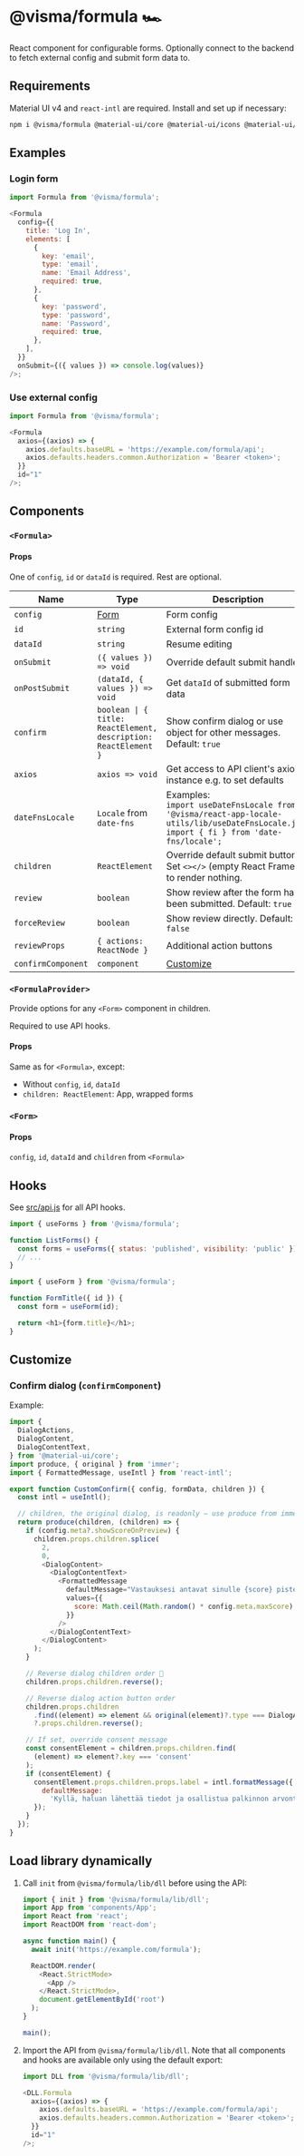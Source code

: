 # @visma/formula 🏎

React component for configurable forms. Optionally connect to the backend to fetch external config and submit form data to.

## Requirements

Material UI v4 and `react-intl` are required. Install and set up if necessary:

```sh
npm i @visma/formula @material-ui/core @material-ui/icons @material-ui/lab react-intl --legacy-peer-deps
```

## Examples

### Login form

```js
import Formula from '@visma/formula';

<Formula
  config={{
    title: 'Log In',
    elements: [
      {
        key: 'email',
        type: 'email',
        name: 'Email Address',
        required: true,
      },
      {
        key: 'password',
        type: 'password',
        name: 'Password',
        required: true,
      },
    ],
  }}
  onSubmit={({ values }) => console.log(values)}
/>;
```

### Use external config

```js
import Formula from '@visma/formula';

<Formula
  axios={(axios) => {
    axios.defaults.baseURL = 'https://example.com/formula/api';
    axios.defaults.headers.common.Authorization = 'Bearer <token>';
  }}
  id="1"
/>;
```

## Components

### `<Formula>`

#### Props

One of `config`, `id` or `dataId` is required. Rest are optional.

| Name               | Type                                                                         | Description                                                                                                                                         |
| ------------------ | ---------------------------------------------------------------------------- | --------------------------------------------------------------------------------------------------------------------------------------------------- |
| `config`           | [Form](https://visma-consulting.github.io/formula/docs/interfaces/Form.html) | Form config                                                                                                                                         |
| `id`               | `string`                                                                     | External form config id                                                                                                                             |
| `dataId`           | `string`                                                                     | Resume editing                                                                                                                                      |
| `onSubmit`         | `({ values }) => void`                                                       | Override default submit handler                                                                                                                     |
| `onPostSubmit`     | `(dataId, { values }) => void`                                               | Get `dataId` of submitted form data                                                                                                                 |
| `confirm`          | `boolean \| { title: ReactElement, description: ReactElement }`              | Show confirm dialog or use object for other messages. Default: `true`                                                                               |
| `axios`            | `axios => void`                                                              | Get access to API client's axios instance e.g. to set defaults                                                                                      |
| `dateFnsLocale`    | `Locale` from `date-fns`                                                     | Examples:<br />`import useDateFnsLocale from '@visma/react-app-locale-utils/lib/useDateFnsLocale.js';`<br />`import { fi } from 'date-fns/locale';` |
| `children`         | `ReactElement`                                                               | Override default submit button. Set `<></>` (empty React Frament) to render nothing.                                                                |
| `review`           | `boolean`                                                                    | Show review after the form has been submitted. Default: `true`                                                                                      |
| `forceReview`      | `boolean`                                                                    | Show review directly. Default: `false`                                                                                                              |
| `reviewProps`      | `{ actions: ReactNode }`                                                     | Additional action buttons                                                                                                                           |
| `confirmComponent` | `component`                                                                  | [Customize](#customize)                                                                                                                             |

### `<FormulaProvider>`

Provide options for any `<Form>` component in children.

Required to use API hooks.

#### Props

Same as for `<Formula>`, except:

- Without `config`, `id`, `dataId`
- `children: ReactElement`: App, wrapped forms

### `<Form>`

#### Props

`config`, `id`, `dataId` and `children` from `<Formula>`

## Hooks

See [src/api.js](src/api.js) for all API hooks.

```js
import { useForms } from '@visma/formula';

function ListForms() {
  const forms = useForms({ status: 'published', visibility: 'public' });
  // ...
}
```

```js
import { useForm } from '@visma/formula';

function FormTitle({ id }) {
  const form = useForm(id);

  return <h1>{form.title}</h1>;
}
```

## Customize

### Confirm dialog (`confirmComponent`)

Example:

```js
import {
  DialogActions,
  DialogContent,
  DialogContentText,
} from '@material-ui/core';
import produce, { original } from 'immer';
import { FormattedMessage, useIntl } from 'react-intl';

export function CustomConfirm({ config, formData, children }) {
  const intl = useIntl();

  // children, the original dialog, is readonly – use produce from immer to make deep immutable changes.
  return produce(children, (children) => {
    if (config.meta?.showScoreOnPreview) {
      children.props.children.splice(
        2,
        0,
        <DialogContent>
          <DialogContentText>
            <FormattedMessage
              defaultMessage="Vastauksesi antavat sinulle {score} pistettä."
              values={{
                score: Math.ceil(Math.random() * config.meta.maxScore),
              }}
            />
          </DialogContentText>
        </DialogContent>
      );
    }

    // Reverse dialog children order 🤪
    children.props.children.reverse();

    // Reverse dialog action button order
    children.props.children
      .find((element) => element && original(element)?.type === DialogActions)
      ?.props.children.reverse();

    // If set, override consent message
    const consentElement = children.props.children.find(
      (element) => element?.key === 'consent'
    );
    if (consentElement) {
      consentElement.props.children.props.label = intl.formatMessage({
        defaultMessage:
          'Kyllä, haluan lähettää tiedot ja osallistua palkinnon arvontaan 🏆',
      });
    }
  });
}
```

## Load library dynamically

1. Call `init` from `@visma/formula/lib/dll` before using the API:

   ```js
   import { init } from '@visma/formula/lib/dll';
   import App from 'components/App';
   import React from 'react';
   import ReactDOM from 'react-dom';

   async function main() {
     await init('https://example.com/formula');

     ReactDOM.render(
       <React.StrictMode>
         <App />
       </React.StrictMode>,
       document.getElementById('root')
     );
   }

   main();
   ```

2. Import the API from `@visma/formula/lib/dll`. Note that all components and hooks are available only using the default export:

   ```js
   import DLL from '@visma/formula/lib/dll';

   <DLL.Formula
     axios={(axios) => {
       axios.defaults.baseURL = 'https://example.com/formula/api';
       axios.defaults.headers.common.Authorization = 'Bearer <token>';
     }}
     id="1"
   />;
   ```
